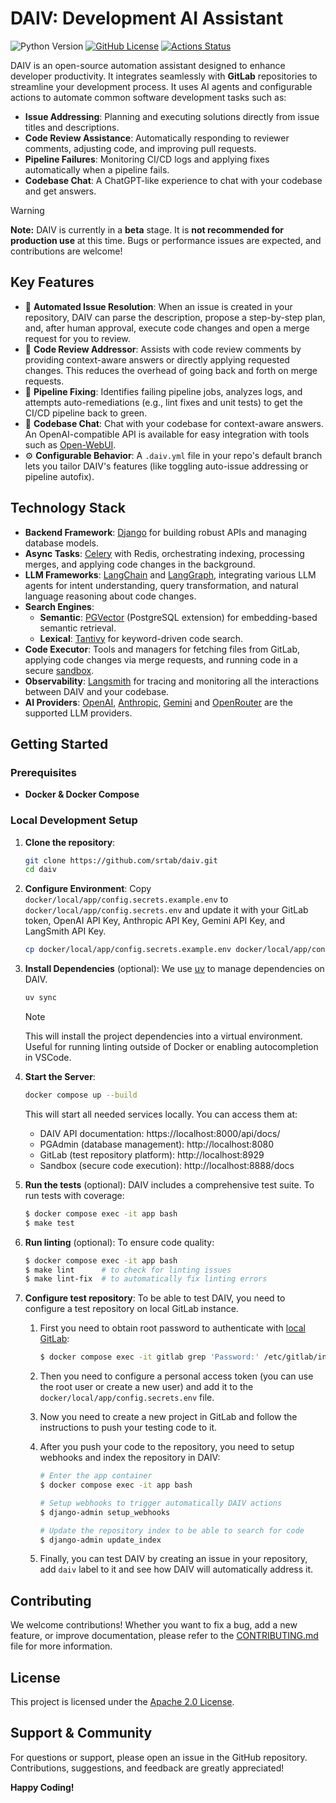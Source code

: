 # DAIV: Development AI Assistant

![Python Version](https://img.shields.io/python/required-version-toml?tomlFilePath=https%3A%2F%2Fraw.githubusercontent.com%2Fsrtab%2Fdaiv%2Fmain%2Fpyproject.toml)
[![GitHub License](https://img.shields.io/github/license/srtab/daiv)](https://github.com/srtab/daiv/blob/main/LICENSE)
[![Actions Status](https://github.com/srtab/daiv/actions/workflows/ci.yml/badge.svg)](https://github.com/srtab/daiv/actions)

DAIV is an open-source automation assistant designed to enhance developer productivity. It integrates seamlessly with **GitLab** repositories to streamline your development process. It uses AI agents and configurable actions to automate common software development tasks such as:

- **Issue Addressing**: Planning and executing solutions directly from issue titles and descriptions.
- **Code Review Assistance**: Automatically responding to reviewer comments, adjusting code, and improving pull requests.
- **Pipeline Failures**: Monitoring CI/CD logs and applying fixes automatically when a pipeline fails.
- **Codebase Chat**: A ChatGPT-like experience to chat with your codebase and get answers.

> [!WARNING]
> **Note:** DAIV is currently in a **beta** stage. It is **not recommended for production use** at this time. Bugs or performance issues are expected, and contributions are welcome!

## Key Features

- 🚀 **Automated Issue Resolution**: When an issue is created in your repository, DAIV can parse the description, propose a step-by-step plan, and, after human approval, execute code changes and open a merge request for you to review.
- 💬 **Code Review Addressor**: Assists with code review comments by providing context-aware answers or directly applying requested changes. This reduces the overhead of going back and forth on merge requests.
- 🔧 **Pipeline Fixing**: Identifies failing pipeline jobs, analyzes logs, and attempts auto-remediations (e.g., lint fixes and unit tests) to get the CI/CD pipeline back to green.
- 🧠 **Codebase Chat**: Chat with your codebase for context-aware answers. An OpenAI-compatible API is available for easy integration with tools such as [Open-WebUI](https://github.com/open-webui/open-webui).
- ⚙️ **Configurable Behavior**: A `.daiv.yml` file in your repo's default branch lets you tailor DAIV's features (like toggling auto-issue addressing or pipeline autofix).

## Technology Stack

- **Backend Framework**: [Django](https://www.djangoproject.com/) for building robust APIs and managing database models.
- **Async Tasks**: [Celery](https://docs.celeryproject.org/) with Redis, orchestrating indexing, processing merges, and applying code changes in the background.
- **LLM Frameworks**: [LangChain](https://python.langchain.com/) and [LangGraph](https://langchain-ai.github.io/langgraph), integrating various LLM agents for intent understanding, query transformation, and natural language reasoning about code changes.
- **Search Engines**:
  - **Semantic**: [PGVector](https://github.com/pgvector/pgvector) (PostgreSQL extension) for embedding-based semantic retrieval.
  - **Lexical**: [Tantivy](https://github.com/quickwit-oss/tantivy) for keyword-driven code search.
- **Code Executor**: Tools and managers for fetching files from GitLab, applying code changes via merge requests, and running code in a secure [sandbox](https://github.com/srtab/daiv-sandbox/).
- **Observability**: [Langsmith](https://www.langchain.com/langsmith) for tracing and monitoring all the interactions between DAIV and your codebase.
- **AI Providers**: [OpenAI](https://openai.com/api/), [Anthropic](https://www.anthropic.com/api), [Gemini](https://ai.google.dev/gemini) and [OpenRouter](https://openrouter.ai/) are the supported LLM providers.

## Getting Started

### Prerequisites

- **Docker & Docker Compose**

### Local Development Setup

1. **Clone the repository**:

   ```bash
   git clone https://github.com/srtab/daiv.git
   cd daiv
   ```

2. **Configure Environment**:
   Copy `docker/local/app/config.secrets.example.env` to `docker/local/app/config.secrets.env` and update it with your GitLab token, OpenAI API Key, Anthropic API Key, Gemini API Key, and LangSmith API Key.

   ```bash
   cp docker/local/app/config.secrets.example.env docker/local/app/config.secrets.env
   ```

3. **Install Dependencies** (optional):
   We use [uv](https://docs.astral.sh/uv/) to manage dependencies on DAIV.

   ```bash
   uv sync
   ```

   > [!NOTE]
   > This will install the project dependencies into a virtual environment. Useful for running linting outside of Docker or enabling autocompletion in VSCode.

4. **Start the Server**:

   ```bash
   docker compose up --build
   ```

   This will start all needed services locally. You can access them at:

   - DAIV API documentation: https://localhost:8000/api/docs/
   - PGAdmin (database management): http://localhost:8080
   - GitLab (test repository platform): http://localhost:8929
   - Sandbox (secure code execution): http://localhost:8888/docs

5. **Run the tests** (optional):
   DAIV includes a comprehensive test suite. To run tests with coverage:

   ```bash
   $ docker compose exec -it app bash
   $ make test
   ```

6. **Run linting** (optional):
   To ensure code quality:

   ```bash
   $ docker compose exec -it app bash
   $ make lint      # to check for linting issues
   $ make lint-fix  # to automatically fix linting errors
   ```

7. **Configure test repository**:
   To be able to test DAIV, you need to configure a test repository on local GitLab instance.

   1. First you need to obtain root password to authenticate with [local GitLab](http://localhost:8929):

      ```bash
      $ docker compose exec -it gitlab grep 'Password:' /etc/gitlab/initial_root_password
      ```

   2. Then you need to configure a personal access token (you can use the root user or create a new user) and add it to the `docker/local/app/config.secrets.env` file.

   3. Now you need to create a new project in GitLab and follow the instructions to push your testing code to it.

   4. After you push your code to the repository, you need to setup webhooks and index the repository in DAIV:

      ```bash
      # Enter the app container
      $ docker compose exec -it app bash

      # Setup webhooks to trigger automatically DAIV actions
      $ django-admin setup_webhooks

      # Update the repository index to be able to search for code
      $ django-admin update_index
      ```

   5. Finally, you can test DAIV by creating an issue in your repository, add `daiv` label to it and see how DAIV will automatically address it.


## Contributing

We welcome contributions! Whether you want to fix a bug, add a new feature, or improve documentation, please refer to the [CONTRIBUTING.md](CONTRIBUTING.md) file for more information.

## License

This project is licensed under the [Apache 2.0 License](LICENSE).

## Support & Community

For questions or support, please open an issue in the GitHub repository. Contributions, suggestions, and feedback are greatly appreciated!

**Happy Coding!**
